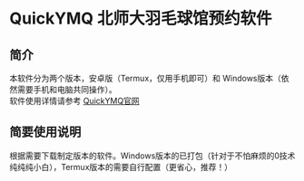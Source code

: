 # QuickYMQ  北师大羽毛球馆预约软件
## 简介
本软件分为两个版本，安卓版（Termux，仅用手机即可）和 Windows版本（依然需要手机和电脑共同操作）。        
软件使用详情请参考 [QuickYMQ官网](https://quickymq.hikerwatermelon.tk/)

## 简要使用说明
根据需要下载制定版本的软件。Windows版本的已打包（针对于不怕麻烦的0技术纯纯纯小白），Termux版本的需要自行配置（更省心，推荐！）
